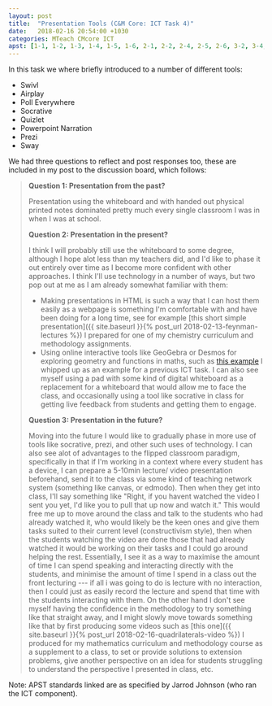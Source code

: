 ```yaml
---
layout: post
title:  "Presentation Tools (C&M Core: ICT Task 4)"
date:   2018-02-16 20:54:00 +1030
categories: MTeach CMcore ICT
apst: [1-1, 1-2, 1-3, 1-4, 1-5, 1-6, 2-1, 2-2, 2-4, 2-5, 2-6, 3-2, 3-4, 3-6, 3-7]
---
```


In this task we where briefly introduced to a number of different tools:
- Swivl
- Airplay
- Poll Everywhere
- Socrative
- Quizlet
- Powerpoint Narration
- Prezi
- Sway

We had three questions to reflect and post responses too, these are included in my post to the discussion board, which follows:

<blockquote markdown="1">

**Question 1: Presentation from the past?**

Presentation using the whiteboard and with handed out physical printed notes dominated pretty much every single classroom I was in when I was at school.

**Question 2: Presentation in the present?**

I think I will probably still use the whiteboard to some degree, although I hope alot less than my teachers did, and I'd like to phase it out entirely over time as I become more confident with other approaches. I think I'll use technology in a number of ways, but two pop out at me as I am already somewhat familiar with them:
- Making presentations in HTML is such a way that I can host them easily as a webpage is something I'm comfortable with and have been doing for a long time, see for example [this short simple presentation]({{ site.baseurl }}{% post_url 2018-02-13-feynman-lectures %}) I prepared for one of my chemistry curriculum and methodology assignments. 
- Using online interactive tools like GeoGebra or Desmos for exploring geometry and functions in maths, such as [this example](https://ggbm.at/s4PJzCD5) I whipped up as an example for a previous ICT task.
I can also see myself using a pad with some kind of digital whiteboard as a replacement for a whiteboard that would allow me to face the class, and occasionally using a tool like socrative in class for getting live feedback from students and getting them to engage.

**Question 3: Presentation in the future?**

Moving into the future I would like to gradually phase in more use of tools like socrative, prezi, and other such uses of technology. I can also see alot of advantages to the flipped classroom paradigm, specifically in that if I'm working in a context where every student has a device, I can prepare a 5-10min lecture/ video presentation beforehand, send it to the class via some kind of teaching network system (something like canvas, or edmodo). Then when they get into class, I'll say something like "Right, if you havent watched the video I sent you yet, I'd like you to pull that up now and watch it." This would free me up to move around the class and talk to the students who had already watched it, who would likely be the keen ones and give them tasks suited to their current level (constructivism style), then when the students watching the video are done those that had already watched it would be working on their tasks and I could go around helping the rest. Essentially, I see it as a way to maximise the amount of time I can spend speaking and interacting directly with the students, and minimise the amount of time I spend in a class out the front lecturing --- if all i was going to do is lecture with no interaction, then I could just as easily record the lecture and spend that time with the students interacting with them. On the other hand I don't see myself having the confidence in the methodology to try something like that straight away, and I might slowly move towards something like that by first producing some videos such as [this one]({{ site.baseurl }}{% post_url 2018-02-16-quadrilaterals-video %}) I produced for my mathematics curriculum and methodology course as a supplement to a class, to set or provide solutions to extension problems, give another perspective on an idea for students struggling to understand the perspective I presented in class, etc.

</blockquote>

Note: APST standards linked are as specified by Jarrod Johnson (who ran the ICT component).


